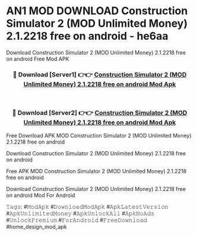 # AN1 MOD DOWNLOAD Construction Simulator 2 (MOD Unlimited Money) 2.1.2218 free on android - he6aa
Download Construction Simulator 2 (MOD Unlimited Money) 2.1.2218 free on android Free Mod APK

<div align="center">
<h3>🔴 Download [Server1] 👉👉 <a href="https://apk-comot.site?title=Construction_Simulator_2_(MOD_Unlimited_Money)_2.1.2218_free_on_android">Construction Simulator 2 (MOD Unlimited Money) 2.1.2218 free on android Mod Apk</a></h3><br>

<h3>🔴 Download [Server2] 👉👉 <a href="https://apk-comot.site?title=Construction_Simulator_2_(MOD_Unlimited_Money)_2.1.2218_free_on_android">Construction Simulator 2 (MOD Unlimited Money) 2.1.2218 free on android Mod Apk</a></h3>
</div>


Free Download APK MOD Construction Simulator 2 (MOD Unlimited Money) 2.1.2218 free on android

Download Construction Simulator 2 (MOD Unlimited Money) 2.1.2218 free on android 

Free APK MOD Construction Simulator 2 (MOD Unlimited Money) 2.1.2218 free on android 

Download Construction Simulator 2 (MOD Unlimited Money) 2.1.2218 free on android Mod For Android

𝚃𝚊𝚐𝚜: #𝙼𝚘𝚍𝙰𝚙𝚔 #𝙳𝚘𝚠𝚗𝚕𝚘𝚊𝚍𝙼𝚘𝚍𝙰𝚙𝚔 #𝙰𝚙𝚔𝙻𝚊𝚝𝚎𝚜𝚝𝚅𝚎𝚛𝚜𝚒𝚘𝚗 #𝙰𝚙𝚔𝚄𝚗𝚕𝚒𝚖𝚒𝚝𝚎𝚍𝙼𝚘𝚗𝚎𝚢 #𝙰𝚙𝚔𝚄𝚗𝚕𝚘𝚌𝚔𝙰𝚕𝚕 #𝙰𝚙𝚔𝙽𝚘𝙰𝚍𝚜 #𝚄𝚗𝚕𝚘𝚌𝚔𝙿𝚛𝚎𝚖𝚒𝚞𝚖 #𝙵𝚘𝚛𝙰𝚗𝚍𝚛𝚘𝚒𝚍 #𝙵𝚛𝚎𝚎𝙳𝚘𝚠𝚗𝚕𝚘𝚊𝚍 #home_design_mod_apk